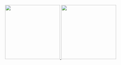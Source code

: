 <div>
<a href="https://github.com/seu-usuário-aqui">
<img loading="lazy" height="180em" src="https://github-readme-stats.vercel.app/api/top-langs/?username=w4terbomb&layout=compact&langs_count=7&theme=dracula"/>
<img loading="lazy" height="180em" src="https://github-readme-stats.vercel.app/api/?username=w4terbomb&show_icons=true&theme=dracula&include_all_commits=true&count_private=true"/>
</div>

